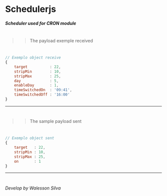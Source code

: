 # Schedulerjs

##### Scheduler used for CRON module
#

>> The payload exemple received
#
```javascript
// Exemplo object receive
{
    target          : 22,
    stripMin        : 10,
    stripMax        : 25,
    day             : 5,
    enableDay       : 1,
    timeSwitchedOn  : '09:41',
    timeSwitchedOff : '16:00'
}
```
___
#
>> The sample payload sent
#
```javascript
// Exemplo object sent
{
    target   : 22,
    stripMin : 10,
    stripMax : 25,
    on       : 1
}
```
___
#
#
###### Develop by *Walesson Silva*
